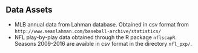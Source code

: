 ## Data Assets

+ MLB annual data from Lahman database.  Obtained in csv format from `http://www.seanlahman.com/baseball-archive/statistics/`
+ NFL play-by-play data obtained through the R package `nflscapR`.  Seasons 2009-2016 are avaible in csv format in the directory `nfl_pxp/`.
